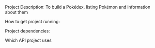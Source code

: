 Project Description:
    To build a Pokédex, listing Pokémon and information about them

How to get project running:


Project dependencies:


Which API project uses